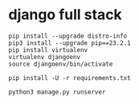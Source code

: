 # django full stack


```
pip install --upgrade distro-info
pip3 install --upgrade pip==23.2.1
pip install virtualenv
virtualenv djangoenv
source djangoenv/bin/activate
```

```
pip install -U -r requirements.txt
```

```
python3 manage.py runserver
```
